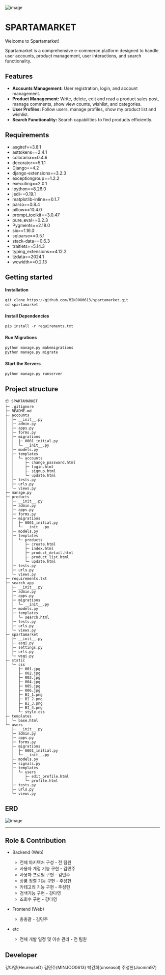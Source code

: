 ![image](https://github.com/user-attachments/assets/e77443d0-d316-4cd5-9eb6-1e49193df8cc)


# SPARTAMARKET
Welcome to Spartamarket! 

Spartamarket is a comprehensive e-commerce platform designed to handle user accounts, product management, user interactions, and search functionality.


## Features
- **Accounts Management:** User registration, login, and account management.
- **Product Management:** Write, delete, edit and read a product sales post, manage comments, show view counts, wishlist, and categories.
- **User Profiles:** Follow users, manage profiles, show my product list and wishlist.
- **Search Functionality:** Search capabilities to find products efficiently.


## Requirements
- asgiref==3.8.1
- asttokens==2.4.1
- colorama==0.4.6
- decorator==5.1.1
- Django==4.2
- django-extensions==3.2.3
- exceptiongroup==1.2.2
- executing==2.0.1
- ipython==8.26.0
- jedi==0.19.1
- matplotlib-inline==0.1.7
- parso==0.8.4
- pillow==10.4.0
- prompt_toolkit==3.0.47
- pure_eval==0.2.3
- Pygments==2.18.0
- six==1.16.0
- sqlparse==0.5.1
- stack-data==0.6.3
- traitlets==5.14.3
- typing_extensions==4.12.2
- tzdata==2024.1
- wcwidth==0.2.13



## Getting started
#### Installation

```python
git clone https://github.com/MINJOO0613/spartamarket.git
cd spartamarket
```


#### Install Dependencies
```python
pip install -r requirements.txt
```

#### Run Migrations

```python
python manage.py makemigrations
python manage.py migrate
```


#### Start the Servers
```python
python manage.py runserver
```


## Project structure
```
📦 SPARTAMARKET
├─ .gitignore
├─ README.md
├─ accounts
│  ├─ __init__.py
│  ├─ admin.py
│  ├─ apps.py
│  ├─ forms.py
│  ├─ migrations
│  │  ├─ 0001_initial.py
│  │  └─ __init__.py
│  ├─ models.py
│  ├─ templates
│  │  └─ accounts
│  │     ├─ change_password.html
│  │     ├─ login.html
│  │     ├─ signup.html
│  │     └─ update.html
│  ├─ tests.py
│  ├─ urls.py
│  └─ views.py
├─ manage.py
├─ products
│  ├─ __init__.py
│  ├─ admin.py
│  ├─ apps.py
│  ├─ forms.py
│  ├─ migrations
│  │  ├─ 0001_initial.py
│  │  └─ __init__.py
│  ├─ models.py
│  ├─ templates
│  │  └─ products
│  │     ├─ create.html
│  │     ├─ index.html
│  │     ├─ product_detail.html
│  │     ├─ product_list.html
│  │     └─ update.html
│  ├─ tests.py
│  ├─ urls.py
│  └─ views.py
├─ requirements.txt
├─ search_app
│  ├─ __init__.py
│  ├─ admin.py
│  ├─ apps.py
│  ├─ migrations
│  │  └─ __init__.py
│  ├─ models.py
│  ├─ templates
│  │  └─ search.html
│  ├─ tests.py
│  ├─ urls.py
│  └─ views.py
├─ spartamarket
│  ├─ __init__.py
│  ├─ asgi.py
│  ├─ settings.py
│  ├─ urls.py
│  └─ wsgi.py
├─ static
│  └─ css
│     ├─ 001.jpg
│     ├─ 002.jpg
│     ├─ 003.jpg
│     ├─ 004.jpg
│     ├─ 005.jpg
│     ├─ 006.jpg
│     ├─ BI_1.png
│     ├─ BI_2.png
│     ├─ BI_3.png
│     ├─ BI_4.png
│     └─ style.css
├─ templates
│  └─ base.html
└─ users
   ├─ __init__.py
   ├─ admin.py
   ├─ apps.py
   ├─ forms.py
   ├─ migrations
   │  ├─ 0001_initial.py
   │  └─ __init__.py
   ├─ models.py
   ├─ signals.py
   ├─ templates
   │  └─ users
   │     ├─ edit_profile.html
   │     └─ profile.html
   ├─ tests.py
   ├─ urls.py
   └─ views.py

```


## ERD
![image](https://github.com/user-attachments/assets/88f860d0-6127-4384-8b94-22fe6922762f)


---

## Role & Contribution
* Backend (Web)
  + 전체 아키텍처 구성 - 전 팀원
  + 사용자 계정 기능 구현 - 김민주
  + 사용자 프로필 구현 - 김민주
  + 상품 정렬 기능 구현 - 주성현
  + 카테고리 기능 구현 - 주성현
  + 검색기능 구현 - 강다영
  + 조회수 구현 - 강다영

* Frontend (Web)
  + 총총괄 - 김민주

* etc
  + 전체 개발 일정 및 이슈 관리 - 전 팀원


## Developer
강다영(HeureuseD)
김민주(MINJOO0613)
박건희(unseasol)
주성현(Joonim97)
